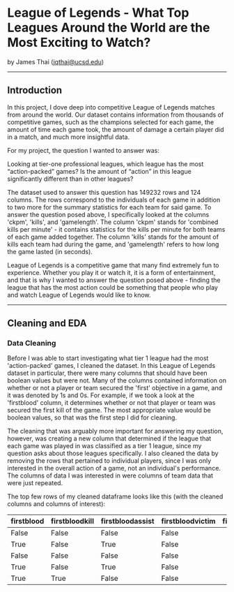 # League of Legends - What Top Leagues Around the World are the Most Exciting to Watch?

by James Thai (jqthai@ucsd.edu)

---

## Introduction

In this project, I dove deep into competitive League of Legends matches from around the world. Our dataset contains information from thousands of competitive games, such as the champions selected for each game, the amount of time each game took, the amount of damage a certain player did in a match, and much more insightful data.

For my project, the question I wanted to answer was: 

Looking at tier-one professional leagues, which league has the most “action-packed” games? Is the amount of “action” in this league significantly different than in other leagues?

The dataset used to answer this question has 149232 rows and 124 columns. The rows correspond to the individuals of each game in addition to two more for the summary statistics for each team for said game. To answer the question posed above, I specifically looked at the columns 'ckpm', 'kills', and 'gamelength'. The column 'ckpm' stands for 'combined kills per minute' - it contains statistics for the kills per minute for both teams of each game added together. The column 'kills' stands for the amount of kills each team had during the game, and 'gamelength' refers to how long the game lasted (in seconds).

League of Legends is a competitive game that many find extremely fun to experience. Whether you play it or watch it, it is a form of entertainment, and that is why I wanted to answer the question posed above - finding the league that has the most action could be something that people who play and watch League of Legends would like to know.

---

## Cleaning and EDA

### Data Cleaning

Before I was able to start investigating what tier 1 league had the most 'action-packed' games, I cleaned the dataset. In this League of Legends dataset in particular, there were many columns that should have been boolean values but were not. Many of the columns contained information on whether or not a player or team secured the 'first' objective in a game, and it was denoted by 1s and 0s. For example, if we took a look at the 'firstblood' column, it determines whether or not that player or team was secured the first kill of the game. The most appropriate value would be boolean values, so that was the first step I did for cleaning.

The cleaning that was arguably more important for answering my question, however, was creating a new column that determined if the league that each game was played in was classified as a tier 1 league, since my question asks about those leagues specifically. I also cleaned the data by removing the rows that pertained to individual players, since I was only interested in the overall action of a game, not an individual's performance. The columns of data I was interested in were columns of team data that were just repeated.

The top few rows of my cleaned dataframe looks like this (with the cleaned columns and columns of interest):

| firstblood   | firstbloodkill   | firstbloodassist   | firstbloodvictim   |   firstdragon |   firstherald |   firstbaron |   firsttower |   firstmidtower |   firsttothreetowers |   ckpm | tier1   |
|:-------------|:-----------------|:-------------------|:-------------------|--------------:|--------------:|-------------:|-------------:|----------------:|---------------------:|-------:|:--------|
| False        | False            | False              | False              |           nan |           nan |          nan |          nan |             nan |                  nan | 0.9807 | False   |
| True         | False            | True               | False              |           nan |           nan |          nan |          nan |             nan |                  nan | 0.9807 | False   |
| False        | False            | False              | False              |           nan |           nan |          nan |          nan |             nan |                  nan | 0.9807 | False   |
| True         | False            | True               | False              |           nan |           nan |          nan |          nan |             nan |                  nan | 0.9807 | False   |
| True         | True             | False              | False              |           nan |           nan |          nan |          nan |             nan |                  nan | 0.9807 | False   |


